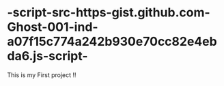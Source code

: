 # -script-src-https-gist.github.com-Ghost-001-ind-a07f15c774a242b930e70cc82e4ebda6.js-script-
This is my First project !!
